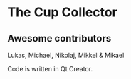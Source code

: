 The Cup Collector
=================
Awesome contributors
--------------------
Lukas, Michael, Nikolaj, Mikkel & Mikael

Code is written in Qt Creator.